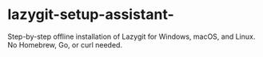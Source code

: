 # lazygit-setup-assistant-
Step-by-step offline installation of Lazygit for Windows, macOS, and Linux. No Homebrew, Go, or curl needed.

